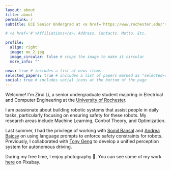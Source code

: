 ```yaml
---
layout: about
title: about
permalink: /
subtitle: ECE Senior Undergrad at <a href='https://www.rochester.edu/'>UR</a>

# <a href='#'>Affiliations</a>. Address. Contacts. Motto. Etc.

profile:
  align: right
  image: me_2.jpg
  image_circular: false # crops the image to make it circular
  more_info: ""

news: true # includes a list of news items
selected_papers: true # includes a list of papers marked as "selected={true}"
social: true # includes social icons at the bottom of the page
---
```


Welcome! I'm Zirui Li, a senior undergraduate student majoring in Electrical and Computer Engineering at the [University of Rochester](https://www.rochester.edu/).  

I am passionate about building robotic systems that assist people in daily tasks, particularly focusing on ensuring safety for these robots. My research areas include Machine Learning, Control Theory, and Optimization.  

Last summer, I had the privilege of working with [Somil Bansal](https://smlbansal.github.io/) and [Andrea Bajcsy](https://www.cs.cmu.edu/~abajcsy/) on using language prompts to enforce safety constraints for robots. Previously, I collaborated with [Tony Geng](https://www.tonytgeng.com/) to develop a unified perception system for autonomous driving.

During my free time, I enjoy photography 📸. You can see some of my work [here](https://pixabay.com/users/ambitiousbanana-12117970/) on Pixabay.